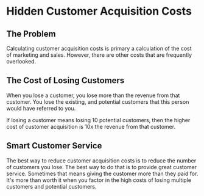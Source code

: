 # Hidden Customer Acquisition Costs

## The Problem
Calculating customer acquisition costs is primary a calculation
of the cost of marketing and sales.  However, there are other costs
that are frequently overlooked.

## The Cost of Losing Customers
When you lose a customer, you lose more than the revenue from that
customer.  You lose the existing, and potential customers that this 
person would have referred to you.

If losing a customer means losing 10 potential customers, then the
higher cost of customer acquisition is 10x the revenue from that
customer.

## Smart Customer Service
The best way to reduce customer acquisition costs is to reduce the
number of customers you lose.  The best way to do that is to provide
great customer service.  Sometimes that means giving the customer
more than they paid for.  It's more than worth it when you factor in
the high costs of losing multiple customers and potential customers.

